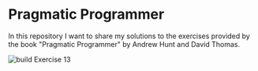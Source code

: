 # Pragmatic Programmer

In this repository I want to share my solutions to the exercises provided by the book "Pragmatic Programmer" by Andrew Hunt and David Thomas. 

![build Exercise 13](https://github.com/johannesn/pragmaticprogrammer/workflows/build%20Exercise%2013/badge.svg?branch=master)
